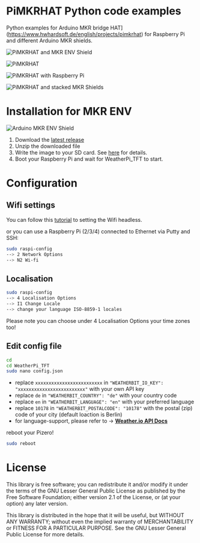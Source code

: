# PiMKRHAT Python code examples
Python examples for Arduino MKR bridge HAT](https://www.hwhardsoft.de/english/projects/pimkrhat) for Raspberry Pi and different Arduino MKR shields.

![PiMKRHAT and MKR ENV Shield](https://user-images.githubusercontent.com/3049858/83356701-0e4bdb00-a368-11ea-8c06-ff7c251af9ee.jpg)

![PiMKRHAT](https://user-images.githubusercontent.com/3049858/83356707-1441bc00-a368-11ea-9ce3-ab17fb81a74b.jpg)

![PiMKRHAT with Raspberry Pi](https://user-images.githubusercontent.com/3049858/83356701-0e4bdb00-a368-11ea-8c06-ff7c251af9ee.jpg)

![PiMKRHAT and stacked MKR Shields](https://user-images.githubusercontent.com/3049858/83356701-0e4bdb00-a368-11ea-8c06-ff7c251af9ee.jpg)

# Installation for MKR ENV

![Arduino MKR ENV Shield](https://user-images.githubusercontent.com/3049858/79135621-eef4f080-7daf-11ea-97a6-8760266a50bb.jpg)

1. Download the [latest release](https://drive.google.com/open?id=1mo6LHWPsm_JBmMwiMcn8H-1lESI1KIQK)
2. Unzip the downloaded file
3. Write the image to your SD card. See [here](https://www.raspberrypi.org/documentation/installation/installing-images/README.md) for details.
4. Boot your Raspberry Pi and wait for WeatherPi_TFT to start.

# Configuration

##  Wifi settings
You can follow this [tutorial](https://www.raspberrypi.org/documentation/configuration/wireless/headless.md) to setting the Wifi headless. 

or you can use a Raspberry Pi (2/3/4) connected to Ethernet via Putty and SSH:
```bash
sudo raspi-config
--> 2 Network Options
--> N2 Wi-fi
``` 

## Localisation
```bash
sudo raspi-config
--> 4 Localisation Options
--> I1 Change Locale 
--> change your language ISO-8859-1 locales
``` 
Please note you can choose under 4 Localisation Options your time zones too!

## Edit config file
```bash
cd
cd WeatherPi_TFT
sudo nano config.json
```
* replace `xxxxxxxxxxxxxxxxxxxxxxxxx` in  `"WEATHERBIT_IO_KEY": "xxxxxxxxxxxxxxxxxxxxxxxxx"` with your own API key
* replace `de` in `"WEATHERBIT_COUNTRY": "de"` with your country code
* replace `en` in `"WEATHERBIT_LANGUAGE": "en"` with your preferred language
* replace `10178` in `"WEATHERBIT_POSTALCODE": "10178"` with the postal (zip) code of your city (default loaction is Berlin)
* for language-support, please refer to -> **[Weather.io API Docs](https://www.weatherbit.io/api)**

reboot your Pizero!
```bash
sudo reboot
```


# License

This library is free software; you can redistribute it and/or
modify it under the terms of the GNU Lesser General Public
License as published by the Free Software Foundation; either
version 2.1 of the License, or (at your option) any later version.

This library is distributed in the hope that it will be useful,
but WITHOUT ANY WARRANTY; without even the implied warranty of
MERCHANTABILITY or FITNESS FOR A PARTICULAR PURPOSE.  See the GNU
Lesser General Public License for more details.


